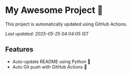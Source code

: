 # My Awesome Project 🚀

This project is automatically updated using GitHub Actions.

_Last updated: 2025-05-25 04:04:05 IST_

## Features
- Auto-update README using Python 🐍
- Auto Git push with GitHub Actions 🤖
